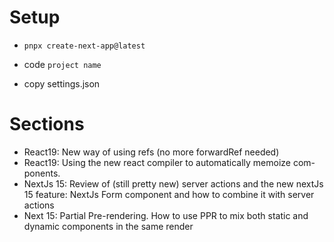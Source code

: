 # Setup

- `pnpx create-next-app@latest`

- code `project name`

- copy settings.json

# Sections

- React19: New way of using refs (no more forwardRef needed)
- React19: Using the new react compiler to automatically memoize com-
ponents.
- NextJs 15: Review of (still pretty new) server actions and the new nextJs
15 feature: NextJs Form component and how to combine it with server
actions
- Next 15: Partial Pre-rendering. How to use PPR to mix both static and
dynamic components in the same render
